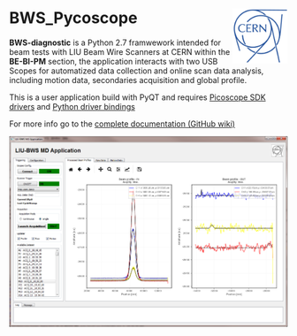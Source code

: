 # BWS_Pycoscope <img src="images/cern_logo_2.jpg" width="100" align=right>

**BWS-diagnostic** is a Python 2.7 framwework intended for beam tests with LIU Beam Wire Scanners at CERN within the **BE-BI-PM** section, the application interacts with two USB Scopes for automatized data collection and online scan data analysis, including motion data, secondaries acquisition and global profile.

This is a user application build with PyQT and requires [Picoscope SDK drivers](https://www.picotech.com/downloads) and [Python driver bindings](https://github.com/picotech/picosdk-python-examples)

For more info go to the [complete documentation (GitHub wiki)](https://github.com/JLSirvent/BWS-Pycoscope/wiki)

<img src="images/Screenshot.png" width="800" align=center>
